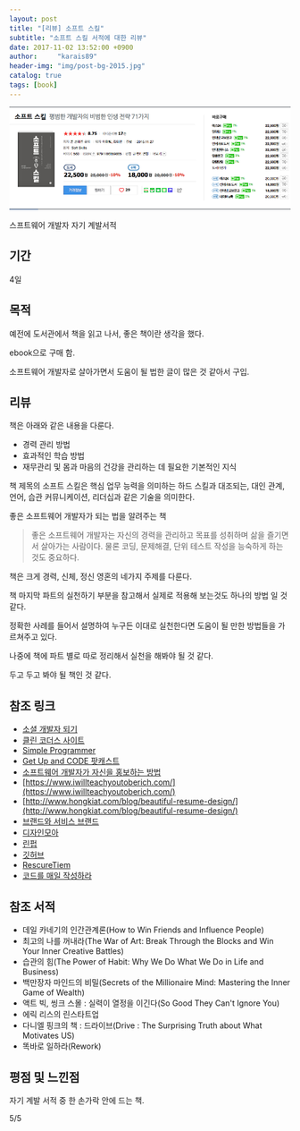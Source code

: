 ```yaml
---
layout: post
title: "[리뷰] 소프트 스킬"
subtitle: "소프트 스킬 서적에 대한 리뷰"
date: 2017-11-02 13:52:00 +0900
author:     "karais89"
header-img: "img/post-bg-2015.jpg"
catalog: true
tags: [book]
---
```


![book image](/img/in-post/book/6.png)

스프트웨어 개발자 자기 계발서적

## 기간

4일

## 목적

예전에 도서관에서 책을 읽고 나서, 좋은 책이란 생각을 했다.

ebook으로 구매 함.

소프트웨어 개발자로 살아가면서 도움이 될 법한 글이 많은 것 같아서 구입.

## 리뷰

책은 아래와 같은 내용을 다룬다.

- 경력 관리 방법
- 효과적인 학습 방법
- 재무관리 및 몸과 마음의 건강을 관리하는 데 필요한 기본적인 지식

책 제목의 소프트 스킬은 핵심 업무 능력을 의미하는 하드 스킬과 대조되는, 대인 관계, 언어, 습관 커뮤니케이션, 리더십과 같은 기술을 의미한다.

좋은 소프트웨어 개발자가 되는 법을 알려주는 책

> 좋은 소프트웨어 개발자는 자신의 경력을 관리하고 목표를 성취하며 삶을 즐기면서 살아가는 사람이다. 물론 코딩, 문제해결, 단위 테스트 작성을 능숙하게 하는 것도 중요하다.

책은 크게 경력, 신체, 정신 영혼의 네가지 주제를 다룬다.

책 마지막 파트의 실천하기 부분을 참고해서 실제로 적용해 보는것도 하나의 방법 일 것 같다.

정확한 사례를 들어서 설명하여 누구든 이대로 실천한다면 도움이 될 만한 방법들을 가르쳐주고 있다.

나중에 책에 파트 별로 따로 정리해서 실천을 해봐야 될 것 같다.

두고 두고 봐야 될 책인 것 같다.

## 참조 링크

- [소셜 개발자 되기](http://getinvolved.hanselman.com/)
- [클린 코더스 사이트](https://cleancoders.com/)
- [Simple Programmer](https://simpleprogrammer.com/)
- [Get Up and CODE 팟캐스트](https://itunes.apple.com/us/podcast/get-up-and-code!/id646958161?mt=2)
- [소프트웨어 개발자가 자신을 홍보하는 방법](https://simpleprogrammer.com/products/developer-marketing/)
- [https://www.iwillteachyoutoberich.com/](https://www.iwillteachyoutoberich.com/)
- [http://www.hongkiat.com/blog/beautiful-resume-design/](http://www.hongkiat.com/blog/beautiful-resume-design/)
- [브랜드와 서비스 브랜드](https://www.fiverr.com/)
- [디자인모아](http://www.designmoa.co.kr/)
- [린펍](https://leanpub.com/)
- [깃허브](https://github.com/)
- [RescureTiem](https://www.rescuetime.com/)
- [코드를 매일 작성하라](https://johnresig.com/blog/write-code-every-day/)

## 참조 서적

- 데일 카네기의 인간관계론(How to Win Friends and Influence People)
- 최고의 나를 꺼내라(The War of Art: Break Through the Blocks and Win Your Inner Creative Battles)
- 습관의 힘(The Power of Habit: Why We Do What We Do in Life and Business)
- 백만장자 마인드의 비밀(Secrets of the Millionaire Mind: Mastering the Inner Game of Wealth)
- 액트 빅, 씽크 스몰 : 실력이 열정을 이긴다(So Good They Can't Ignore You)
- 에릭 리스의 린스타트업
- 다니엘 핑크의 책 : 드라이브(Drive : The Surprising Truth about What Motivates US)
- 똑바로 일하라(Rework)

## 평점 및 느낀점

자기 계발 서적 중 한 손가락 안에 드는 책.

5/5